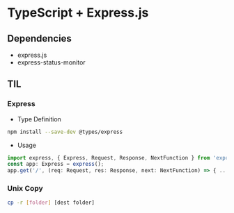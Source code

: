 # TypeScript + Express.js

## Dependencies

-   express.js
-   express-status-monitor

## TIL

### Express

-   Type Definition

```bash
npm install --save-dev @types/express
```

-   Usage

```TypeScript
import express, { Express, Request, Response, NextFunction } from 'express';
const app: Express = express();
app.get('/', (req: Request, res: Response, next: NextFunction) => { ... });
```

### Unix Copy

```bash
cp -r [folder] [dest folder]
```

